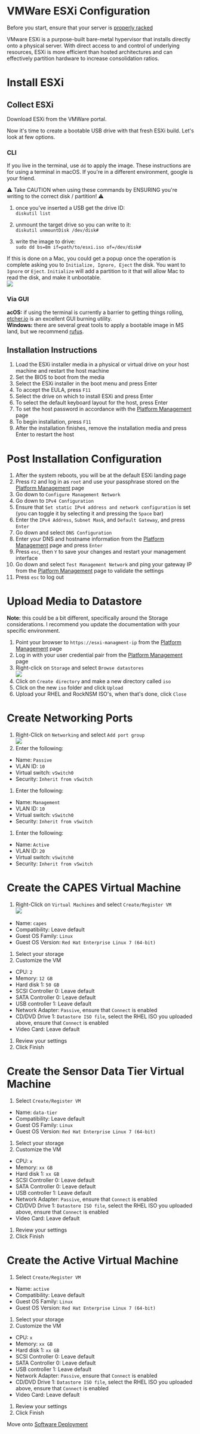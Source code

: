 # VMWare ESXi Configuration

Before you start, ensure that your server is [properly racked](../hardware-assembly.md)

VMware ESXi is a purpose-built bare-metal hypervisor that installs directly onto a physical server. With direct access to and control of underlying resources, ESXi is more efficient than hosted architectures and can effectively partition hardware to increase consolidation ratios.

# Install ESXi

## Collect ESXi

Download ESXi from the VMWare portal.

Now it's time to create a bootable USB drive with that fresh ESXi build.  Let's look at few options.   

### CLI

If you live in the terminal, use `dd` to apply the image.  These instructions are for using a terminal in macOS.  If you're in a different environment, google is your friend.  

:warning: Take CAUTION when using these commands by ENSURING you're writing to the correct disk / partition! :warning:

1. once you've inserted a USB get the drive ID:  
`diskutil list`  

2. unmount the target drive so you can write to it:  
`diskutil unmountDisk /dev/disk#`  

3. write the image to drive:  
`sudo dd bs=8m if=path/to/esxi.iso of=/dev/disk#`  

If this is done on a Mac, you could get a popup once the operation is complete asking you to `Initialize, Ignore, Eject` the disk. You want to `Ignore` or `Eject`. `Initialize` will add a partition to it that will allow Mac to read the disk, and make it unbootable.  
![](../../images/mac-initialize-ignore-eject.png)  

### Via GUI

**acOS:**  if using the terminal is currently a barrier to getting things rolling, [etcher.io](http://etcher.io) is an excellent GUI burning utility.  
**Windows:**  there are several great tools to apply a bootable image in MS land, but we recommend [rufus](https://rufus.akeo.ie/).  

## Installation Instructions

1. Load the ESXi installer media in a physical or virtual drive on your host machine and restart the host machine  
1. Set the BIOS to boot from the media  
1. Select the ESXi installer in the boot menu and press Enter  
1. To accept the EULA, press `F11`  
1. Select the drive on which to install ESXi and press Enter  
1. To select the default keyboard layout for the host, press Enter  
1. To set the host password in accordance with the [Platform Management](../platform-management.md) page  
1. To begin installation, press `F11`  
1. After the installation finishes, remove the installation media and press Enter to restart the host

# Post Installation Configuration

1. After the system reboots, you will be at the default ESXi landing page  
1. Press `F2` and log in as `root` and use your passphrase stored on the [Platform Management](../platform-management.md) page  
1. Go down to `Configure Management Network`  
1. Go down to `IPv4 Configuration`  
1. Ensure that `Set static IPv4 address and network configuration` is set (you can toggle it by selecting it and pressing the `Space` bar)  
1. Enter the `IPv4 Address`, `Subnet Mask`, and `Default Gateway`, and press `Enter`  
1. Go down and select `DNS Configuration`  
1. Enter your DNS and hostname information from the [Platform Management](../platform-management.md) page and press `Enter`  
1. Press `esc`, then `Y` to save your changes and restart your management interface  
1. Go down and select `Test Management Network` and ping your gateway IP from the [Platform Management](../platform-management.md) page to validate the settings  
1. Press `esc` to log out  

# Upload Media to Datastore
**Note:** this could be a bit different, specifically around the Storage considerations. I recommend you update the documentation with your specific environment.  

1. Point your browser to `https://esxi-managment-ip` from the [Platform Management](../platform-management.md) page  
1. Log in with your user credential pair from the [Platform Management](../platform-management.md) page  
1. Right-click on `Storage` and select `Browse datastores`  
![](../../images/esxi-browse-datastore.png)  
1. Click on `Create directory` and make a new directory called `iso`  
1. Click on the new `iso` folder and click `Upload`  
1. Upload your RHEL and RockNSM ISO's, when that's done, click `Close`  

# Create Networking Ports

1. Right-Click on `Networking` and select `Add port group`  
![](../../images/esxi-network-port-group.png)  
1. Enter the following:
  - Name: `Passive`  
  - VLAN ID: `10`  
  - Virtual switch: `vSwitch0`  
  - Security: `Inherit from vSwitch`  
1. Enter the following:
  - Name: `Management`  
  - VLAN ID: `10`  
  - Virtual switch: `vSwitch0`  
  - Security: `Inherit from vSwitch`  
1. Enter the following:
  - Name: `Active`  
  - VLAN ID: `20`  
  - Virtual switch: `vSwitch0`  
  - Security: `Inherit from vSwitch`  

# Create the CAPES Virtual Machine
1. Right-Click on `Virtual Machines` and select `Create/Register VM`  
![](../../images/esxi-create-vm.png)  
  - Name: `capes`  
  - Compatibility: Leave default  
  - Guest OS Family: `Linux`  
  - Guest OS Version: `Red Hat Enterprise Linux 7 (64-bit)`  
1. Select your storage  
1. Customize the VM  
  - CPU: `2`  
  - Memory: `12 GB`  
  - Hard disk 1: `50 GB`  
  - SCSI Controller 0: Leave default  
  - SATA Controller 0: Leave default  
  - USB controller 1:  Leave default  
  - Network Adapter: `Passive`, ensure that `Connect` is enabled  
  - CD/DVD Drive 1: `Datastore ISO file`, select the RHEL ISO you uploaded above, ensure that `Connect` is enabled  
  - Video Card:  Leave default  
1. Review your settings  
1. Click Finish  

# Create the Sensor Data Tier Virtual Machine
1. Select `Create/Register VM`  
  - Name: `data-tier`  
  - Compatibility: Leave default  
  - Guest OS Family: `Linux`  
  - Guest OS Version: `Red Hat Enterprise Linux 7 (64-bit)`  
1. Select your storage  
1. Customize the VM  
  - CPU: `x`  
  - Memory: `xx GB`  
  - Hard disk 1: `xx GB`  
  - SCSI Controller 0: Leave default  
  - SATA Controller 0: Leave default  
  - USB controller 1:  Leave default  
  - Network Adapter: `Passive`, ensure that `Connect` is enabled  
  - CD/DVD Drive 1: `Datastore ISO file`, select the RHEL ISO you uploaded above, ensure that `Connect` is enabled  
  - Video Card:  Leave default  
1. Review your settings  
1. Click Finish  

# Create the Active Virtual Machine
1. Select `Create/Register VM`  
  - Name: `active`  
  - Compatibility: Leave default  
  - Guest OS Family: `Linux`  
  - Guest OS Version: `Red Hat Enterprise Linux 7 (64-bit)`  
1. Select your storage  
1. Customize the VM  
  - CPU: `x`  
  - Memory: `xx GB`  
  - Hard disk 1: `xx GB`  
  - SCSI Controller 0: Leave default  
  - SATA Controller 0: Leave default  
  - USB controller 1:  Leave default  
  - Network Adapter: `Passive`, ensure that `Connect` is enabled  
  - CD/DVD Drive 1: `Datastore ISO file`, select the RHEL ISO you uploaded above, ensure that `Connect` is enabled  
  - Video Card:  Leave default  
1. Review your settings  
1. Click Finish  

Move onto [Software Deployment](../software-deployment.md)
